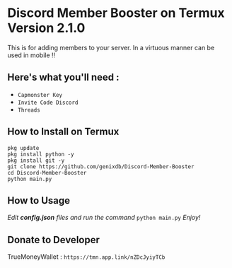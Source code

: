 # Discord Member Booster on Termux Version 2.1.0
This is for adding members to your server. In a virtuous manner can be used in mobile !!

## Here's what you'll need :
- `Capmonster Key` 
- `Invite Code Discord`
- `Threads`
## How to Install on Termux
```
pkg update
pkg install python -y
pkg install git -y
git clone https://github.com/genixdb/Discord-Member-Booster
cd Discord-Member-Booster
python main.py
```
 ## How to Usage
 *Edit **config.json** files and run the command* `python main.py` *Enjoy!*
 
 ## Donate to Developer
TrueMoneyWallet : ```https://tmn.app.link/nZDcJyiyTCb```
